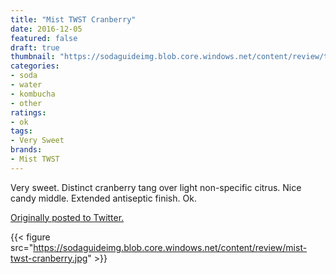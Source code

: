 ```yaml
---
title: "Mist TWST Cranberry"
date: 2016-12-05
featured: false
draft: true
thumbnail: "https://sodaguideimg.blob.core.windows.net/content/review/thumbs/mist-twst-cranberry.jpg"
categories:
- soda
- water
- kombucha
- other
ratings:
- ok
tags:
- Very Sweet
brands:
- Mist TWST
---
```


Very sweet. Distinct cranberry tang over light non-specific citrus. Nice candy middle. Extended antiseptic finish. Ok.

[Originally posted to Twitter.](https://twitter.com/Cavorter/status/805871234365976581)

{{< figure src="https://sodaguideimg.blob.core.windows.net/content/review/mist-twst-cranberry.jpg" >}}

